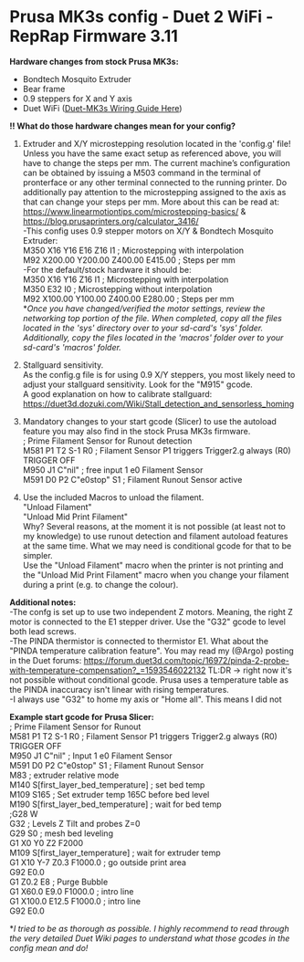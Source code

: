# Prusa MK3s config - Duet 2 WiFi - RepRap Firmware 3.11


**Hardware changes from stock Prusa MK3s:**  
- Bondtech Mosquito Extruder  
- Bear frame  
- 0.9 steppers for X and Y axis  
- Duet WiFi ([Duet-MK3s Wiring Guide Here](Duet-MK3s.pdf))  
  
**!! What do those hardware changes mean for your config?**  
1) Extruder and X/Y microstepping resolution located in the 'config.g' file! Unless you have the same exact setup as referenced above, you will have to change the steps per mm. The current machine’s configuration can be obtained by issuing a M503 command in the terminal of pronterface or any other terminal connected to the running printer. Do additionally pay attention to the microstepping assigned to the axis as that can change your steps per mm. More about this can be read at: https://www.linearmotiontips.com/microstepping-basics/ & https://blog.prusaprinters.org/calculator_3416/  
-This config uses 0.9 stepper motors on X/Y & Bondtech Mosquito Extruder:  
M350 X16 Y16 E16 Z16 I1 ; Microstepping with interpolation  
M92 X200.00 Y200.00 Z400.00 E415.00 ; Steps per mm  
-For the default/stock hardware it should be:  
M350 X16 Y16 Z16 I1 ; Microstepping with interpolation  
M350 E32 I0 ; Microstepping without interpolation  
M92 X100.00 Y100.00 Z400.00 E280.00 ; Steps per mm  
**Once you have changed/verified the motor settings, review the networking top portion of the file. When completed, copy all the files located in the 'sys' directory over to your sd-card's 'sys' folder. Additionally, copy the files located in the 'macros' folder over to your sd-card's 'macros' folder.*

2) Stallguard sensitivity.  
As the config.g file is for using 0.9 X/Y steppers, you most likely need to adjust your stallguard sensitivity. Look for the "M915" gcode.  
A good explanation on how to calibrate stallguard: https://duet3d.dozuki.com/Wiki/Stall_detection_and_sensorless_homing

3) Mandatory changes to your start gcode (Slicer) to use the autoload feature you may also find in the stock Prusa MK3s firmware.    
; Prime Filament Sensor for Runout detection  
M581 P1 T2 S-1 R0 ; Filament Sensor P1 triggers Trigger2.g always (R0)  TRIGGER OFF  
M950 J1 C"nil" ; free input 1 e0 Filament Sensor  
M591 D0 P2 C"e0stop" S1 ; Filament Runout Sensor active  

4) Use the included Macros to unload the filament.  
"Unload Filament"  
"Unload Mid Print Filament"  
Why? Several reasons, at the moment it is not possible (at least not to my knowledge) to use runout detection and filament autoload features at the same time. What we may need is conditional gcode for that to be simpler.  
Use the "Unload Filament" macro when the printer is not printing and the "Unload Mid Print Filament" macro when you change your filament during a print (e.g. to change the colour).

**Additional notes:**  
-The confg is set up to use two independent Z motors. Meaning, the right Z motor is connected to the E1 stepper driver. Use the "G32" gcode to level both lead screws.  
-The PINDA thermistor is connected to thermistor E1. What about the "PINDA temperature calibration feature". You may read my (@Argo) posting in the Duet forums: https://forum.duet3d.com/topic/16972/pinda-2-probe-with-temperature-compensation?_=1593546022132   TL:DR -> right now it's not possible without conditional gcode. Prusa uses a temperature table as the PINDA inaccuracy isn't linear with rising temperatures.  
-I always use "G32" to home my axis or "Home all". This means I did not 

**Example start gcode for Prusa Slicer:**  
; Prime Filament Sensor for Runout  
M581 P1 T2 S-1 R0                   ; Filament Sensor P1 triggers Trigger2.g always (R0)  TRIGGER OFF  
M950 J1 C"nil"                      ; Input 1 e0 Filament Sensor  
M591 D0 P2 C"e0stop" S1             ; Filament Runout Sensor  
M83                                 ; extruder relative mode  
M140 S[first_layer_bed_temperature] ; set bed temp  
M109 S165                           ; Set extruder temp 165C before bed level  
M190 S[first_layer_bed_temperature] ; wait for bed temp  
;G28 W  
G32                                 ; Levels Z Tilt and probes Z=0  
G29 S0                              ; mesh bed leveling  
G1 X0 Y0 Z2 F2000  
M109 S[first_layer_temperature]     ; wait for extruder temp  
G1 X10 Y-7 Z0.3 F1000.0             ; go outside print area  
G92 E0.0  
G1 Z0.2 E8                          ; Purge Bubble  
G1 X60.0 E9.0  F1000.0              ; intro line  
G1 X100.0 E12.5  F1000.0            ; intro line  
G92 E0.0  

**I tried to be as thorough as possible. I highly recommend to read through the very detailed Duet Wiki pages to understand what those gcodes in the config mean and do!*
